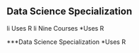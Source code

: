 ## Data Science Specialization

li Uses R
li Nine Courses
*Uses R


***Data Science Specialization
*Uses R
